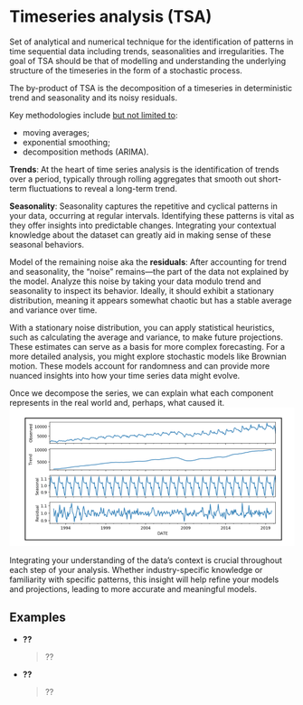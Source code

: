# Timeseries analysis (TSA) 
Set of analytical and numerical technique for the identification of patterns in time sequential data including trends, seasonalities and irregularities. The goal of TSA should be that of modelling and understanding the underlying structure of the timeseries in the form of a stochastic process.

The by-product of TSA is the decomposition of a timeseries in deterministic trend and seasonality and its noisy residuals.

Key methodologies include [but not limited to](https://en.wikipedia.org/wiki/Time_series#Methods_for_analysis):
- moving averages; 
- exponential smoothing; 
- decomposition methods (ARIMA).

__Trends__: At the heart of time series analysis is the identification of trends over a period, typically through rolling aggregates that smooth out short-term fluctuations to reveal a long-term trend.

__Seasonality__: Seasonality captures the repetitive and cyclical patterns in your data, occurring at regular intervals. Identifying these patterns is vital as they offer insights into predictable changes. Integrating your contextual knowledge about the dataset can greatly aid in making sense of these seasonal behaviors.

Model of the remaining noise aka the __residuals__: After accounting for trend and seasonality, the “noise” remains—the part of the data not explained by the model. Analyze this noise by taking your data modulo trend and seasonality to inspect its behavior. Ideally, it should exhibit a stationary distribution, meaning it appears somewhat chaotic but has a stable average and variance over time.

With a stationary noise distribution, you can apply statistical heuristics, such as calculating the average and variance, to make future projections. These estimates can serve as a basis for more complex forecasting. For a more detailed analysis, you might explore stochastic models like Brownian motion. These models account for randomness and can provide more nuanced insights into how your time series data might evolve.

Once we decompose the series, we can explain what each component represents in the real world and, perhaps, what caused it.
![decomposition](../figures/TimeseriesAnalysis_1.png)

Integrating your understanding of the data’s context is crucial throughout each step of your analysis. Whether industry-specific knowledge or familiarity with specific patterns, this insight will help refine your models and projections, leading to more accurate and meaningful models.

## Examples
* __??__
  > ??

* __??__
  > ??
